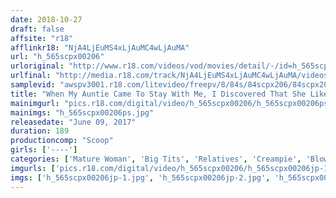 ```yaml
---
date: 2018-10-27
draft: false
affsite: "r18"
afflinkr18: "NjA4LjEuMS4xLjAuMC4wLjAuMA"
url: "h_565scpx00206"
urloriginal: "http://www.r18.com/videos/vod/movies/detail/-/id=h_565scpx00206"
urlfinal: "http://media.r18.com/track/NjA4LjEuMS4xLjAuMC4wLjAuMA/videos/vod/movies/detail/-/id=h_565scpx00206"
samplevid: "awspv3001.r18.com/litevideo/freepv/8/84s/84scpx206/84scpx206_dmb_w.mp4"
title: "When My Auntie Came To Stay With Me, I Discovered That She Likes To Sleep Buck Naked! Naked Family Relations I Used To Jerk Off By Imagining Her Naked, But I Was Confused As To What To Do Next, But Then She Came At My Cock With Furious Lust! 2"
mainimgurl: "pics.r18.com/digital/video/h_565scpx00206/h_565scpx00206ps.jpg"
mainimgs: "h_565scpx00206ps.jpg"
releasedate: "June 09, 2017"
duration: 189
productioncomp: "Scoop"
girls: ['----']
categories: ['Mature Woman', 'Big Tits', 'Relatives', 'Creampie', 'Blowjob', 'Titty Fuck', 'Hi-Def']
imgurls: ['pics.r18.com/digital/video/h_565scpx00206/h_565scpx00206jp-1.jpg', 'pics.r18.com/digital/video/h_565scpx00206/h_565scpx00206jp-2.jpg', 'pics.r18.com/digital/video/h_565scpx00206/h_565scpx00206jp-3.jpg', 'pics.r18.com/digital/video/h_565scpx00206/h_565scpx00206jp-4.jpg', 'pics.r18.com/digital/video/h_565scpx00206/h_565scpx00206jp-5.jpg', 'pics.r18.com/digital/video/h_565scpx00206/h_565scpx00206jp-6.jpg', 'pics.r18.com/digital/video/h_565scpx00206/h_565scpx00206jp-7.jpg', 'pics.r18.com/digital/video/h_565scpx00206/h_565scpx00206jp-8.jpg', 'pics.r18.com/digital/video/h_565scpx00206/h_565scpx00206jp-9.jpg', 'pics.r18.com/digital/video/h_565scpx00206/h_565scpx00206jp-10.jpg', 'pics.r18.com/digital/video/h_565scpx00206/h_565scpx00206jp-11.jpg', 'pics.r18.com/digital/video/h_565scpx00206/h_565scpx00206jp-12.jpg', 'pics.r18.com/digital/video/h_565scpx00206/h_565scpx00206jp-13.jpg', 'pics.r18.com/digital/video/h_565scpx00206/h_565scpx00206jp-14.jpg', 'pics.r18.com/digital/video/h_565scpx00206/h_565scpx00206jp-15.jpg', 'pics.r18.com/digital/video/h_565scpx00206/h_565scpx00206jp-16.jpg', 'pics.r18.com/digital/video/h_565scpx00206/h_565scpx00206jp-17.jpg', 'pics.r18.com/digital/video/h_565scpx00206/h_565scpx00206jp-18.jpg', 'pics.r18.com/digital/video/h_565scpx00206/h_565scpx00206jp-19.jpg', 'pics.r18.com/digital/video/h_565scpx00206/h_565scpx00206jp-20.jpg']
imgs: ['h_565scpx00206jp-1.jpg', 'h_565scpx00206jp-2.jpg', 'h_565scpx00206jp-3.jpg', 'h_565scpx00206jp-4.jpg', 'h_565scpx00206jp-5.jpg', 'h_565scpx00206jp-6.jpg', 'h_565scpx00206jp-7.jpg', 'h_565scpx00206jp-8.jpg', 'h_565scpx00206jp-9.jpg', 'h_565scpx00206jp-10.jpg', 'h_565scpx00206jp-11.jpg', 'h_565scpx00206jp-12.jpg', 'h_565scpx00206jp-13.jpg', 'h_565scpx00206jp-14.jpg', 'h_565scpx00206jp-15.jpg', 'h_565scpx00206jp-16.jpg', 'h_565scpx00206jp-17.jpg', 'h_565scpx00206jp-18.jpg', 'h_565scpx00206jp-19.jpg', 'h_565scpx00206jp-20.jpg']
---
```

